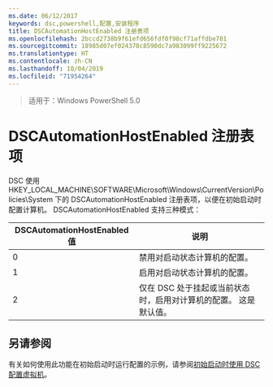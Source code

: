 ```yaml
---
ms.date: 06/12/2017
keywords: dsc,powershell,配置,安装程序
title: DSCAutomationHostEnabled 注册表项
ms.openlocfilehash: 2bccd2738b9f61efd656fdf0f98cf71affdbe781
ms.sourcegitcommit: 18985d07ef024378c8590dc7a983099ff9225672
ms.translationtype: HT
ms.contentlocale: zh-CN
ms.lasthandoff: 10/04/2019
ms.locfileid: "71954264"
---
```

>适用于：Windows PowerShell 5.0

# <a name="dscautomationhostenabled-registry-key"></a>DSCAutomationHostEnabled 注册表项

DSC 使用 HKEY_LOCAL_MACHINE\SOFTWARE\Microsoft\Windows\CurrentVersion\Policies\System  下的 DSCAutomationHostEnabled  注册表项，以便在初始启动时配置计算机。
DSCAutomationHostEnabled  支持三种模式：

|  DSCAutomationHostEnabled 值  |  说明   |
|---|---|
0 | 禁用对启动状态计算机的配置。 |
1 | 启用对启动状态计算机的配置。 |
2 | 仅在 DSC 处于挂起或当前状态时，启用对计算机的配置。 这是默认值。 |

## <a name="see-also"></a>另请参阅

有关如何使用此功能在初始启动时运行配置的示例，请参阅[初始启动时使用 DSC 配置虚拟机](bootstrapDsc.md)。
